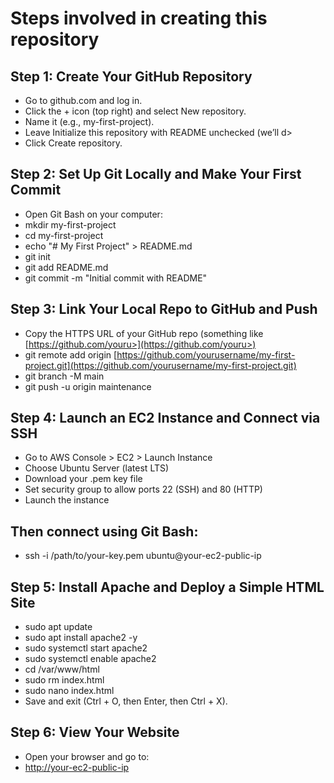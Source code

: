 <h1>Steps involved in creating this repository</h1>

## Step 1: Create Your GitHub Repository
- Go to github.com and log in.
- Click the + icon (top right) and select New repository.
- Name it (e.g., my-first-project).
- Leave Initialize this repository with README unchecked (we’ll d>
- Click Create repository.

## Step 2: Set Up Git Locally and Make Your First Commit
- Open Git Bash on your computer:
- mkdir my-first-project
- cd my-first-project
- echo "# My First Project" > README.md
- git init
- git add README.md
- git commit -m "Initial commit with README"

## Step 3: Link Your Local Repo to GitHub and Push
- Copy the HTTPS URL of your GitHub repo (something like [https://github.com/youru>](https://github.com/youru>)
- git remote add origin [https://github.com/yourusername/my-first-project.git](https://github.com/yourusername/my-first-project.git)
- git branch -M main
- git push -u origin maintenance

## Step 4: Launch an EC2 Instance and Connect via SSH
- Go to AWS Console > EC2 > Launch Instance
- Choose Ubuntu Server (latest LTS)
- Download your .pem key file
- Set security group to allow ports 22 (SSH) and 80 (HTTP)
- Launch the instance

## Then connect using Git Bash:
- ssh -i /path/to/your-key.pem ubuntu\@your-ec2-public-ip

## Step 5: Install Apache and Deploy a Simple HTML Site
- sudo apt update
- sudo apt install apache2 -y
- sudo systemctl start apache2
- sudo systemctl enable apache2
- cd /var/www/html
- sudo rm index.html
- sudo nano index.html
- Save and exit (Ctrl + O, then Enter, then Ctrl + X).

## Step 6: View Your Website
- Open your browser and go to:
- [http://your-ec2-public-ip](http://your-ec2-public-ip)


